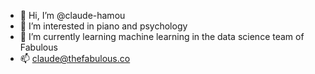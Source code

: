 - 👋 Hi, I’m @claude-hamou
- 👀 I’m interested in piano and psychology
- 🌱 I’m currently learning machine learning in the data science team of Fabulous
- 📫 claude@thefabulous.co

<!---
claude-hamou/claude-hamou is a ✨ special ✨ repository because its `README.md` (this file) appears on your GitHub profile.
You can click the Preview link to take a look at your changes.
--->
